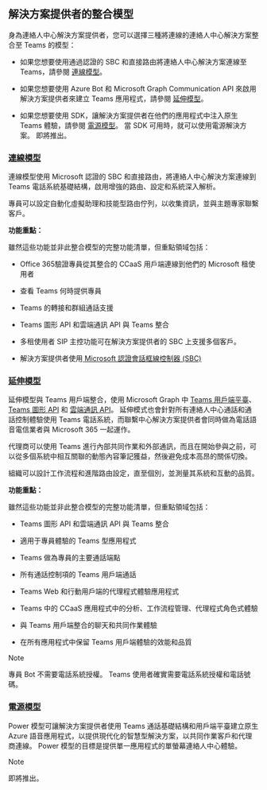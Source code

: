 ## <a name="integration-models-for-solution-providers"></a>解決方案提供者的整合模型

<a name="steps"></a>

身為連絡人中心解決方案提供者，您可以選擇三種將連線的連絡人中心解決方案整合至 Teams 的模型：

- 如果您想要使用通過認證的 SBC 和直接路由將連絡人中心解決方案連線至 Teams，請參閱 [連線模型](?tabs=connect#steps)。

- 如果您想要使用 Azure Bot 和 Microsoft Graph Communication API 來啟用解決方案提供者來建立 Teams 應用程式，請參閱 [延伸模型](?tabs=extend#steps)。

- 如果您想要使用 SDK，讓解決方案提供者在他們的應用程式中注入原生 Teams 體驗，請參閱 [電源模型](?tabs=power#steps)。 當 SDK 可用時，就可以使用電源解決方案。 即將推出。

### <a name="the-connect-model"></a>[**連線模型**](#tab/connect)

連線模型使用 Microsoft 認證的 SBC 和直接路由，將連絡人中心解決方案連線到 Teams 電話系統基礎結構，啟用增強的路由、設定和系統深入解析。

專員可以設定自動化虛擬助理和技能型路由佇列，以收集資訊，並與主題專家聯繫客戶。

**功能重點：**

雖然這些功能並非此整合模型的完整功能清單，但重點領域包括：

- Office 365驗證專員從其整合的 CCaaS 用戶端連線到他們的 Microsoft 租使用者

- 查看 Teams 何時提供專員

- Teams 的轉接和群組通話支援

- Teams 圖形 API 和雲端通訊 API 與 Teams 整合

- 多租使用者 SIP 主控功能可在解決方案提供者的 SBC 上支援多個客戶。

- 解決方案提供者使用[ <span class="underline">Microsoft 認證會話框線控制器 (SBC) </span>](../direct-routing-border-controllers.md)

### <a name="the-extend-model"></a>[**延伸模型**](#tab/extend)

延伸模型與 Teams 用戶端整合，使用 Microsoft Graph 中 [Teams 用戶端平臺](/microsoftteams/platform/overview)、 [Teams 圖形 API](/graph/api/resources/teams-api-overview) 和 [雲端通訊 API](/graph/api/resources/communications-api-overview)。 延伸模式也會針對所有連絡人中心通話和通話控制體驗使用 Teams 電話系統，而聯繫中心解決方案提供者會同時做為電話語音電信業者與 Microsoft 365 一起運作。

代理商可以使用 Teams 進行內部共同作業和外部通訊，而且在開始參與之前，可以從多個系統中相互關聯的動態內容筆記獲益，然後避免成本高昂的關係切換。

組織可以設計工作流程和進階路由設定，直至個別，並測量其系統和互動的品質。

**功能重點：**

雖然這些功能並非此整合模型的完整功能清單，但重點領域包括：

- Teams 圖形 API 和雲端通訊 API 與 Teams 整合

- 適用于專員體驗的 Teams 型應用程式

- Teams 做為專員的主要通話端點

- 所有通話控制項的 Teams 用戶端通話

- Teams Web 和行動用戶端的代理程式體驗應用程式

- Teams 中的 CCaaS 應用程式中的分析、工作流程管理、代理程式角色式體驗

- 與 Teams 用戶端整合的聊天和共同作業體驗

- 在所有應用程式中保留 Teams 用戶端體驗的效能和品質

> [!NOTE]
> 專員 Bot 不需要電話系統授權。 Teams 使用者確實需要電話系統授權和電話號碼。

### <a name="the-power-model"></a>[**電源模型**](#tab/power)

Power 模型可讓解決方案提供者使用 Teams 通話基礎結構和用戶端平臺建立原生 Azure 語音應用程式，以提供現代化的智慧型解決方案，以共同作業客戶和代理商連線。 Power 模型的目標是提供單一應用程式的單螢幕連絡人中心體驗。


> [!NOTE]
> 即將推出。
